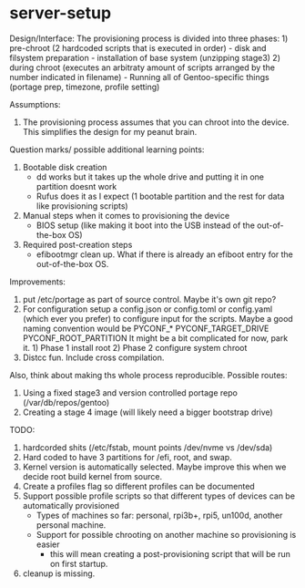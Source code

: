 # server-setup

Design/Interface:
The provisioning process is divided into three phases:
    1) pre-chroot (2 hardcoded scripts that is executed in order)
        - disk and filsystem preparation
        - installation of base system (unzipping stage3)
    2) during chroot (executes an arbitraty amount of scripts arranged by the number indicated in filename)
        -  Running all of Gentoo-specific things (portage prep, timezone, profile setting)

Assumptions:
1) The provisioning process assumes that you can chroot into the device. This simplifies the design for my peanut brain.

Question marks/ possible additional learning points:
1) Bootable disk creation
    - dd works but it takes up the whole drive and putting it in one partition doesnt work
    - Rufus does it as I expect (1 bootable partition and the rest for data like provisioning scripts)
2) Manual steps when it comes to provisioning the device
    - BIOS setup (like making it boot into the USB instead of the out-of-the-box OS)
3) Required post-creation steps
    - efibootmgr clean up. What if there is already an efiboot entry for the out-of-the-box OS.

Improvements:
1) put /etc/portage as part of source control. Maybe it's own git repo?
2) For configuration
    setup a config.json or config.toml or config.yaml (which ever you prefer)
    to configure input for the scripts. Maybe a good naming convention would be
        PYCONF_*
        PYCONF_TARGET_DRIVE
        PYCONF_ROOT_PARTITION
    It might be a bit complicated for now, park it. 
        1) Phase 1 install root
        2) Phase 2 configure system chroot
3) Distcc fun. Include cross compilation. 

Also, think about making ths whole process reproducible.
Possible routes:
1) Using a fixed stage3 and version controlled portage repo (/var/db/repos/gentoo)
2) Creating a stage 4 image (will likely need a bigger bootstrap drive)

TODO:
1) hardcorded shits (/etc/fstab, mount points /dev/nvme vs /dev/sda)
2) Hard coded to have 3 partitions for /efi, root, and swap.
3) Kernel version is automatically selected. Maybe improve this when we decide root build kernel from source.
4) Create a profiles flag so different profiles can be documented
5) Support possible profile scripts so that different types of devices can be automatically provisioned
   - Types of machines so far: personal, rpi3b+, rpi5, un100d, another personal machine.
   - Support for possible chrooting on another machine so provisioning is easier
      - this will mean creating a post-provisioning script that will be run on first startup.
6) cleanup is missing.



